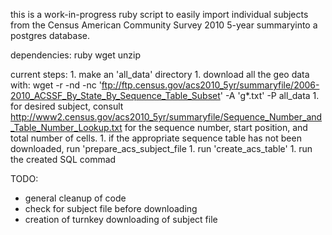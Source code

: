 this is a work-in-progress ruby script to easily import individual subjects from the Census American Community Survey 2010 5-year summaryinto a postgres database.

dependencies:
ruby
wget
unzip

current steps:
	1. make an 'all_data' directory
	1. download all the geo data with:
		wget -r -nd -nc 'ftp://ftp.census.gov/acs2010_5yr/summaryfile/2006-2010_ACSSF_By_State_By_Sequence_Table_Subset' -A 'g*.txt' -P all_data
	1. for desired subject, consult http://www2.census.gov/acs2010_5yr/summaryfile/Sequence_Number_and_Table_Number_Lookup.txt for the sequence number, start position, and total number of cells.
	1. if the appropriate sequence table has not been downloaded, run 'prepare_acs_subject_file
	1. run 'create_acs_table'
	1. run the created SQL commad
	

TODO:
* general cleanup of code
* check for subject file before downloading
* creation of turnkey downloading of subject file
